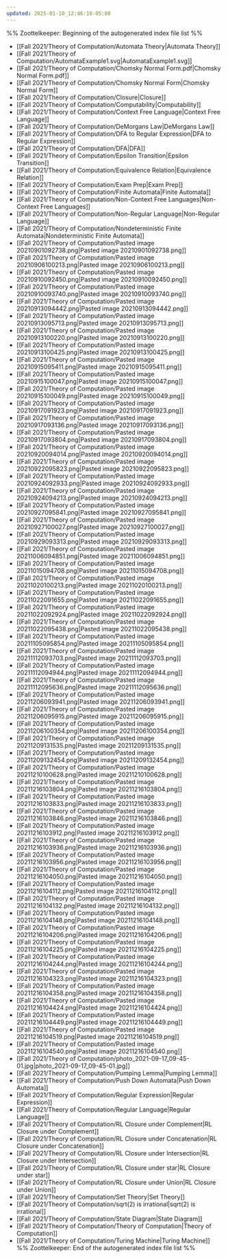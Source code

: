 ```yaml
---
updated: 2025-01-10_12:46:10-05:00
---
```

%% Zoottelkeeper: Beginning of the autogenerated index file list  %%
-  [[Fall 2021/Theory of Computation/Automata Theory|Automata Theory]]
-  [[Fall 2021/Theory of Computation/AutomataExample1.svg|AutomataExample1.svg]]
-  [[Fall 2021/Theory of Computation/Chomsky Normal Form.pdf|Chomsky Normal Form.pdf]]
-  [[Fall 2021/Theory of Computation/Chomsky Normal Form|Chomsky Normal Form]]
-  [[Fall 2021/Theory of Computation/Closure|Closure]]
-  [[Fall 2021/Theory of Computation/Computability|Computability]]
-  [[Fall 2021/Theory of Computation/Context Free Language|Context Free Language]]
-  [[Fall 2021/Theory of Computation/DeMorgans Law|DeMorgans Law]]
-  [[Fall 2021/Theory of Computation/DFA to Regular Expression|DFA to Regular Expression]]
-  [[Fall 2021/Theory of Computation/DFA|DFA]]
-  [[Fall 2021/Theory of Computation/Epsilon Transition|Epsilon Transition]]
-  [[Fall 2021/Theory of Computation/Equivalence Relation|Equivalence Relation]]
-  [[Fall 2021/Theory of Computation/Exam Prep|Exam Prep]]
-  [[Fall 2021/Theory of Computation/Finite Automata|Finite Automata]]
-  [[Fall 2021/Theory of Computation/Non-Context Free Languages|Non-Context Free Languages]]
-  [[Fall 2021/Theory of Computation/Non-Regular Language|Non-Regular Language]]
-  [[Fall 2021/Theory of Computation/Nondeterministic Finite Automata|Nondeterministic Finite Automata]]
-  [[Fall 2021/Theory of Computation/Pasted image 20210901092738.png|Pasted image 20210901092738.png]]
-  [[Fall 2021/Theory of Computation/Pasted image 20210906100213.png|Pasted image 20210906100213.png]]
-  [[Fall 2021/Theory of Computation/Pasted image 20210910092450.png|Pasted image 20210910092450.png]]
-  [[Fall 2021/Theory of Computation/Pasted image 20210910093740.png|Pasted image 20210910093740.png]]
-  [[Fall 2021/Theory of Computation/Pasted image 20210913094442.png|Pasted image 20210913094442.png]]
-  [[Fall 2021/Theory of Computation/Pasted image 20210913095713.png|Pasted image 20210913095713.png]]
-  [[Fall 2021/Theory of Computation/Pasted image 20210913100220.png|Pasted image 20210913100220.png]]
-  [[Fall 2021/Theory of Computation/Pasted image 20210913100425.png|Pasted image 20210913100425.png]]
-  [[Fall 2021/Theory of Computation/Pasted image 20210915095411.png|Pasted image 20210915095411.png]]
-  [[Fall 2021/Theory of Computation/Pasted image 20210915100047.png|Pasted image 20210915100047.png]]
-  [[Fall 2021/Theory of Computation/Pasted image 20210915100049.png|Pasted image 20210915100049.png]]
-  [[Fall 2021/Theory of Computation/Pasted image 20210917091923.png|Pasted image 20210917091923.png]]
-  [[Fall 2021/Theory of Computation/Pasted image 20210917093136.png|Pasted image 20210917093136.png]]
-  [[Fall 2021/Theory of Computation/Pasted image 20210917093804.png|Pasted image 20210917093804.png]]
-  [[Fall 2021/Theory of Computation/Pasted image 20210920094014.png|Pasted image 20210920094014.png]]
-  [[Fall 2021/Theory of Computation/Pasted image 20210922095823.png|Pasted image 20210922095823.png]]
-  [[Fall 2021/Theory of Computation/Pasted image 20210924092933.png|Pasted image 20210924092933.png]]
-  [[Fall 2021/Theory of Computation/Pasted image 20210924094213.png|Pasted image 20210924094213.png]]
-  [[Fall 2021/Theory of Computation/Pasted image 20210927095841.png|Pasted image 20210927095841.png]]
-  [[Fall 2021/Theory of Computation/Pasted image 20210927100027.png|Pasted image 20210927100027.png]]
-  [[Fall 2021/Theory of Computation/Pasted image 20210929093313.png|Pasted image 20210929093313.png]]
-  [[Fall 2021/Theory of Computation/Pasted image 20211006094851.png|Pasted image 20211006094851.png]]
-  [[Fall 2021/Theory of Computation/Pasted image 20211015094708.png|Pasted image 20211015094708.png]]
-  [[Fall 2021/Theory of Computation/Pasted image 20211020100213.png|Pasted image 20211020100213.png]]
-  [[Fall 2021/Theory of Computation/Pasted image 20211022091655.png|Pasted image 20211022091655.png]]
-  [[Fall 2021/Theory of Computation/Pasted image 20211022092924.png|Pasted image 20211022092924.png]]
-  [[Fall 2021/Theory of Computation/Pasted image 20211022095438.png|Pasted image 20211022095438.png]]
-  [[Fall 2021/Theory of Computation/Pasted image 20211105095854.png|Pasted image 20211105095854.png]]
-  [[Fall 2021/Theory of Computation/Pasted image 20211112093703.png|Pasted image 20211112093703.png]]
-  [[Fall 2021/Theory of Computation/Pasted image 20211112094944.png|Pasted image 20211112094944.png]]
-  [[Fall 2021/Theory of Computation/Pasted image 20211112095636.png|Pasted image 20211112095636.png]]
-  [[Fall 2021/Theory of Computation/Pasted image 20211206093941.png|Pasted image 20211206093941.png]]
-  [[Fall 2021/Theory of Computation/Pasted image 20211206095915.png|Pasted image 20211206095915.png]]
-  [[Fall 2021/Theory of Computation/Pasted image 20211206100354.png|Pasted image 20211206100354.png]]
-  [[Fall 2021/Theory of Computation/Pasted image 20211209131535.png|Pasted image 20211209131535.png]]
-  [[Fall 2021/Theory of Computation/Pasted image 20211209132454.png|Pasted image 20211209132454.png]]
-  [[Fall 2021/Theory of Computation/Pasted image 20211210100628.png|Pasted image 20211210100628.png]]
-  [[Fall 2021/Theory of Computation/Pasted image 20211216103804.png|Pasted image 20211216103804.png]]
-  [[Fall 2021/Theory of Computation/Pasted image 20211216103833.png|Pasted image 20211216103833.png]]
-  [[Fall 2021/Theory of Computation/Pasted image 20211216103846.png|Pasted image 20211216103846.png]]
-  [[Fall 2021/Theory of Computation/Pasted image 20211216103912.png|Pasted image 20211216103912.png]]
-  [[Fall 2021/Theory of Computation/Pasted image 20211216103936.png|Pasted image 20211216103936.png]]
-  [[Fall 2021/Theory of Computation/Pasted image 20211216103956.png|Pasted image 20211216103956.png]]
-  [[Fall 2021/Theory of Computation/Pasted image 20211216104050.png|Pasted image 20211216104050.png]]
-  [[Fall 2021/Theory of Computation/Pasted image 20211216104112.png|Pasted image 20211216104112.png]]
-  [[Fall 2021/Theory of Computation/Pasted image 20211216104132.png|Pasted image 20211216104132.png]]
-  [[Fall 2021/Theory of Computation/Pasted image 20211216104148.png|Pasted image 20211216104148.png]]
-  [[Fall 2021/Theory of Computation/Pasted image 20211216104206.png|Pasted image 20211216104206.png]]
-  [[Fall 2021/Theory of Computation/Pasted image 20211216104225.png|Pasted image 20211216104225.png]]
-  [[Fall 2021/Theory of Computation/Pasted image 20211216104244.png|Pasted image 20211216104244.png]]
-  [[Fall 2021/Theory of Computation/Pasted image 20211216104323.png|Pasted image 20211216104323.png]]
-  [[Fall 2021/Theory of Computation/Pasted image 20211216104358.png|Pasted image 20211216104358.png]]
-  [[Fall 2021/Theory of Computation/Pasted image 20211216104424.png|Pasted image 20211216104424.png]]
-  [[Fall 2021/Theory of Computation/Pasted image 20211216104449.png|Pasted image 20211216104449.png]]
-  [[Fall 2021/Theory of Computation/Pasted image 20211216104519.png|Pasted image 20211216104519.png]]
-  [[Fall 2021/Theory of Computation/Pasted image 20211216104540.png|Pasted image 20211216104540.png]]
-  [[Fall 2021/Theory of Computation/photo_2021-09-17_09-45-01.jpg|photo_2021-09-17_09-45-01.jpg]]
-  [[Fall 2021/Theory of Computation/Pumping Lemma|Pumping Lemma]]
-  [[Fall 2021/Theory of Computation/Push Down Automata|Push Down Automata]]
-  [[Fall 2021/Theory of Computation/Regular Expression|Regular Expression]]
-  [[Fall 2021/Theory of Computation/Regular Language|Regular Language]]
-  [[Fall 2021/Theory of Computation/RL Closure under Complement|RL Closure under Complement]]
-  [[Fall 2021/Theory of Computation/RL Closure under Concatenation|RL Closure under Concatenation]]
-  [[Fall 2021/Theory of Computation/RL Closure under Intersection|RL Closure under Intersection]]
-  [[Fall 2021/Theory of Computation/RL Closure under star|RL Closure under star]]
-  [[Fall 2021/Theory of Computation/RL Closure under Union|RL Closure under Union]]
-  [[Fall 2021/Theory of Computation/Set Theory|Set Theory]]
-  [[Fall 2021/Theory of Computation/sqrt(2) is irrational|sqrt(2) is irrational]]
-  [[Fall 2021/Theory of Computation/State Diagram|State Diagram]]
-  [[Fall 2021/Theory of Computation/Theory of Computation|Theory of Computation]]
-  [[Fall 2021/Theory of Computation/Turing Machine|Turing Machine]]
%% Zoottelkeeper: End of the autogenerated index file list  %%
